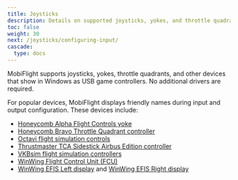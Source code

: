 ```yaml
---
title: Joysticks
description: Details on supported joysticks, yokes, and throttle quadrants, and how to use them with MobiFlight.
toc: false
weight: 30
next: /joysticks/configuring-input/
cascade:
  type: docs
---
```


MobiFlight supports joysticks, yokes, throttle quadrants, and other devices that show in Windows as USB game controllers. No additional drivers are required.

For popular devices, MobiFlight displays friendly names during input and output configuration. These devices include:

- [Honeycomb Alpha Flight Controls yoke](https://flyhoneycomb.com/products/alpha-flight-controls)
- [Honeycomb Bravo Throttle Quadrant controller](https://flyhoneycomb.com/collections/hardware/products/bravo-throttle-quadrant)
- [Octavi flight simulation controls](https://www.octavi.net/)
- [Thrustmaster TCA Sidestick Airbus Edition controller](https://www.thrustmaster.com/en-us/products/tca-sidestick-airbus-edition/)
- [VKBsim flight simulation controllers](https://www.vkbcontrollers.com/)
- [WinWing Flight Control Unit (FCU)](https://us.winwingsim.com/view/goods-details.html?id=550)
- [WinWing EFIS Left display](https://us.winwingsim.com/view/goods-details.html?id=845) and [WinWing EFIS Right display](https://us.winwingsim.com/view/goods-details.html?id=865)
